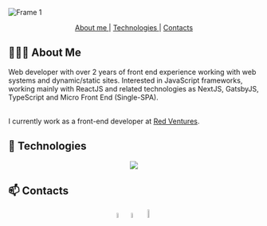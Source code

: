 ![Frame 1](https://user-images.githubusercontent.com/54460874/171204467-e1a4cefa-b1ff-4466-817c-f622e0b037bf.gif)

<div align="center">
  <p align="center" >
    <a href="#-about-me"> About me </a> |
    <a href="#-technologies"> Technologies </a> |
    <a href="#-contacts"> Contacts </a>
  </p>
</div>

## 🧑🏻‍💻 About Me

<div align="left">
Web developer with over 2 years of front end experience working with web systems and dynamic/static sites. Interested in JavaScript frameworks, working mainly with ReactJS and related technologies as NextJS, GatsbyJS, TypeScript and Micro Front End (Single-SPA).
</br></br>
<p>
  
  I currently work as a front-end developer at [Red Ventures](https://www.redventures.com/).</br>
</p>

## 🚀 Technologies

<p align="center">
  <a href="https://skillicons.dev">
    <img src="https://skillicons.dev/icons?i=js,ts,html,css,sass,bootstrap,webpack,git,react,redux,gatsby,nextjs" />
  </a>
</p>
</div>

## 📫 Contacts

<div align="center" width="1200px">
  
  
 [<img src="https://user-images.githubusercontent.com/54460874/171866653-7e9aae9c-7321-4dad-84dd-74f3ca900f08.png" width="5%"/>](https://www.linkedin.com/in/arthur-d-afonseca-885757183/)
  [<img src="https://user-images.githubusercontent.com/54460874/171866294-21fc3104-82f1-489e-8906-a5df22702719.png" width="5%"/>](https://resume.io/r/6ibTOM9Hd)
 [<img src="https://user-images.githubusercontent.com/54460874/171868720-70dd0d58-6d63-48b6-8724-8392446f5f44.png" width="6.55%"/>](mailto:arthur.dafonseca89@gmail.com)
 
</div>
